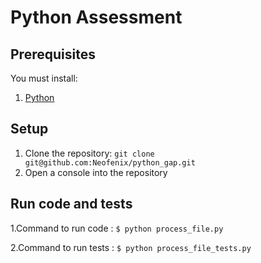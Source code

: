 # Python Assessment

## Prerequisites
You must install:

1. [Python](https://www.python.org/downloads/)

## Setup
1. Clone the repository: `git clone git@github.com:Neofenix/python_gap.git`
2. Open a console into the repository

## Run code and tests
1.Command to run code : ```$ python process_file.py```

2.Command to run tests : ```$ python process_file_tests.py```
